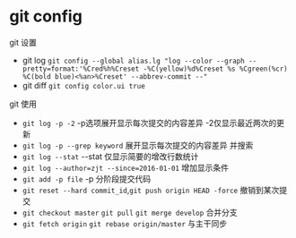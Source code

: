 git config
====

git 设置
* git log `git config --global alias.lg "log --color --graph --pretty=format:'%Cred%h%Creset -%C(yellow)%d%Creset %s %Cgreen(%cr) %C(bold blue)<%an>%Creset' --abbrev-commit --"`
* git diff `git config color.ui true`

git 使用
* `git log -p -2`  -p选项展开显示每次提交的内容差异 -2仅显示最近两次的更新
* `git log -p --grep keyword` 展开显示每次提交的内容差异 并搜索
* `git log --stat` --stat 仅显示简要的增改行数统计 
* `git log --author=zjt --since=2016-01-01` 增加显示条件  
* `git add -p file` -p 分阶段提交代码
* `git reset --hard commit_id`,`git push origin HEAD -force` 撤销到某次提交
* `git checkout master` `git pull` `git merge develop` 合并分支
* `git fetch origin` `git rebase origin/master` 与主干同步
